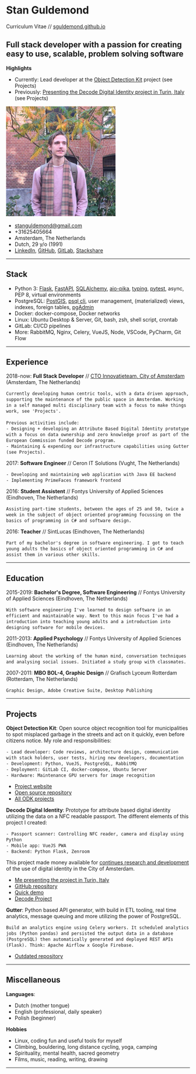 Stan Guldemond
==============

Curriculum Vitae // [sguldemond.github.io](https://sguldemond.github.io)

Full stack developer with a passion for creating easy to use, scalable, problem solving software
------------------------------------------------------------------------------------------------

**Highlights**

- Currently: Lead developer at the [Object Detection Kit](https://www.odk.ai) project (see Projects)
- Previously: [Presenting the Decode Digital Identity project in Turin, Italy](https://www.vimeo.com/384562767) (see Projects)


![](../assets/stan-amsterdam-2019_300x300.jpg)

* <stanguldemond@gmail.com>
* +31625405664
* Amsterdam, The Netherlands
* Dutch, 29 y/o (1991)
* [LinkedIn](https://www.linkedin.com/in/stan-guldemond-56291b120/), 
[GitHub](https://github.com/sguldemond/),
[GitLab](https://gitlab.com/users/stanguldemond/contributed),
[Stackshare](https://stackshare.io/sguldemond)

----

Stack
-----

- Python 3: [Flask](https://flask.palletsprojects.com/), [FastAPI](fastapi.tiangolo.com/), [SQLAlchemy](https://www.sqlalchemy.org/), [aio-pika](https://pypi.org/project/aio-pika/), [typing](https://docs.python.org/3/library/typing.html), [pytest](https://docs.pytest.org), async, PEP 8, virtual environments
- PostgreSQL: [PostGIS](https://postgis.net/), [psql cli](https://www.postgresql.org/docs/9.2/app-psql.html), user management, (materialized) views, indexes, foreign tables, [pgAdmin](https://www.pgadmin.org/)
- Docker: docker-compose, Docker networks
- Linux: Ubuntu Desktop & Server, Git, bash, zsh, shell script, crontab
- GitLab: CI/CD pipelines
- More: RabbitMQ, Nginx, Celery, VueJS, Node, VSCode, PyCharm, Git Flow

----

Experience
----------

2018-now: **Full Stack Developer** // [CTO Innovatieteam, City of Amsterdam](https://amsterdam.nl/innovatie) (Amsterdam, The Netherlands)

    Currently developing human centric tools, with a data driven approach, supporting the maintenance of the public space in Amsterdam. Working in a self managed multi disciplinary team with a focus to make things work, see 'Projects'.

    Previous activities include:
    - Designing + developing an Attribute Based Digital Identity prototype with a focus on data ownership and zero knowledge proof as part of the European Commission funded Decode program.
    - Maintaining & expending our infrastructure capabilities using Gutter (see Projects).

2017: **Software Engineer** // Ceron IT Solutions (Vught, The Netherlands)

    - Developing and maintaining web application with Java EE backend
    - Implementing PrimeFaces framework frontend 

2016: **Student Assistent** // Fontys University of Applied Sciences (Eindhoven, The Netherlands)

    Assisting part-time students, between the ages of 25 and 50, twice a week in the subject of object oriented programming focussing on the basics of programming in C# and software design. 

2016: **Teacher** // SintLucas (Eindhoven, The Netherlands)

    Part of my bachelor's degree in software engineering. I got to teach young adults the basics of object oriented programming in C# and assist them in various other skills. 

----

Education
---------

2015-2019: **Bachelor's Degree, Software Engineering** // Fontys University of Applied Sciences (Eindhoven, The Netherlands)

    With software engineering I've learned to design software in an efficient and maintainable way. Next to this main focus I've had a introduction into teaching young adults and a introduction into designing software for mobile devices.

2011-2013: **Applied Psychology** // Fontys University of Applied Sciences (Eindhoven, The Netherlands)

    Learning about the working of the human mind, conversation techniques and analysing social issues. Initiated a study group with classmates.

2007-2011: **MBO BOL-4, Graphic Design** // Grafisch Lyceum Rotterdam (Rotterdam, The Netherlands)

    Graphic Design, Adobe Creative Suite, Desktop Publishing

----

Projects
--------

**Object Detection Kit**: Open source object recognition tool for municipalities to spot misplaced garbage in the streets and act on it quickly, even before citizens notice. My role and responsibilities:

    - Lead developer: Code reviews, architecture design, communication with stack holders, user tests, hiring new developers, documentation
    - Development: Python, VueJS, PostgreSQL, RabbitMQ
    - Deployment: GitLab CI, docker-compose, Ubuntu Server
    - Hardware: Maintenance GPU servers for image recognition

- [Project website](https://www.odk.ai)
- [Open source repository](https://www.gitlab.com/odk/odk-stack)
- [All ODK projects](https://www.gitlab.com/odk) 

**Decode Digital Identity**: Prototype for attribute based digital identity utilizing the data on a NFC readable passport. The different elements of this project I created:

    - Passport scanner: Controlling NFC reader, camera and display using Python
    - Mobile app: VueJS PWA
    - Backend: Python Flask, Zenroom

This project made money available for [continues research and development](https://www.amsterdam.nl/wonen-leefomgeving/innovatie/de-digitale-stad/onderzoek-digitale-identiteit/) of the use of digital identity in the City of Amsterdam.

- [Me presenting the project in Turin, Italy](https://www.vimeo.com/384562767)
- [GitHub repository](https://www.github.com/Amsterdam/decode_passport_scanner)
- [Quick demo](https://www.youtube.com/watch?v=p1KLvwV7oIM)
- [Decode Project](https://www.decodeproject.eu)

**Gutter**: Python based API generator, with build in ETL tooling, real time analytics, message queuing and more utilizing the power of PostgreSQL.

    Build an analytics engine using Celery workers. It scheduled analytics jobs (Python pandas) and persisted the output data in a database (PostgreSQL) then automatically generated and deployed REST APIs (Flask). Think: Apache Airflow x Google Firebase.

- [Outdated repository](https://www.github.com/amsterdam/gutter)

----

Miscellaneous    
-------------

**Languages**:

- Dutch (mother tongue)
- English (professional, daily speaker)
- Polish (beginner)

**Hobbies**

- Linux, coding fun and useful tools for myself
- Climbing, bouldering, long distance cycling, yoga, camping
- Spirituality, mental health, sacred geometry
- Films, music, reading, writing, drawing

----
